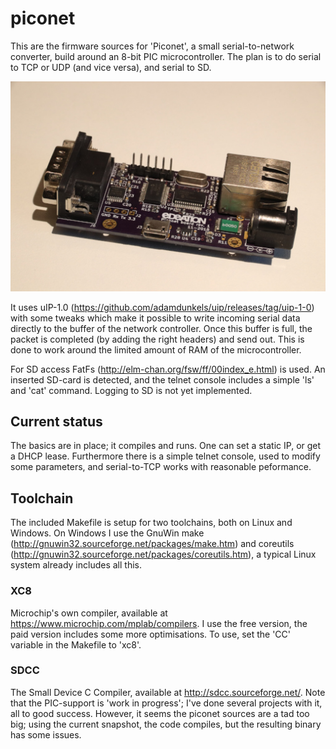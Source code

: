 # piconet

This are the firmware sources for 'Piconet', a small serial-to-network converter, build around an 8-bit PIC microcontroller. 
The plan is to do serial to TCP or UDP (and vice versa), and serial to SD.

![Piconet board rev. 1](piconet.jpg?raw=true "Piconet board rev. 1")

It uses uIP-1.0 (https://github.com/adamdunkels/uip/releases/tag/uip-1-0) with some tweaks which make it possible to write incoming serial data directly to the buffer of the network controller. Once this buffer is full, the packet is completed (by adding the right headers) and send out. This is done to work around the limited amount of RAM of the microcontroller.

For SD access FatFs (http://elm-chan.org/fsw/ff/00index_e.html) is used. An inserted SD-card is detected, and the telnet console includes a simple 'ls' and 'cat' command. Logging to SD is not yet implemented.

## Current status
The basics are in place; it compiles and runs. One can set a static IP, or get a DHCP lease. Furthermore there is a simple telnet console, used to modify some parameters, and serial-to-TCP works with reasonable peformance.

## Toolchain
The included Makefile is setup for two toolchains, both on Linux and Windows.
On Windows I use the GnuWin make (http://gnuwin32.sourceforge.net/packages/make.htm) and coreutils (http://gnuwin32.sourceforge.net/packages/coreutils.htm), a typical Linux system already includes all this.

### XC8
Microchip's own compiler, available at https://www.microchip.com/mplab/compilers. I use the free version, the paid version includes some more optimisations.
To use, set the 'CC' variable in the Makefile to 'xc8'.

### SDCC
The Small Device C Compiler, available at http://sdcc.sourceforge.net/. Note that the PIC-support is 'work in progress'; I've done several projects with it, all to good success. However, it seems the piconet sources are a tad too big; using the current snapshot, the code compiles, but the resulting binary has some issues.
